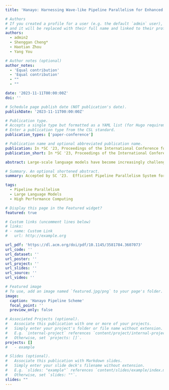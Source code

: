 ```yaml
---
title: 'Hanayo: Harnessing Wave-like Pipeline Parallelism for Enhanced Large Model Training Efficiency'

# Authors
# If you created a profile for a user (e.g. the default `admin` user), write the username (folder name) here
# and it will be replaced with their full name and linked to their profile.
authors:
  - admin2
  - Shenggan Cheng*
  - Haotian Zhou
  - Yang You

# Author notes (optional)
author_notes:
  - 'Equal contribution'
  - 'Equal contribution'
  - ""
  - ""

date: '2023-11-11T00:00:00Z'
doi: ''

# Schedule page publish date (NOT publication's date).
publishDate: '2023-11-11T00:00:00Z'

# Publication type.
# Accepts a single type but formatted as a YAML list (for Hugo requirements).
# Enter a publication type from the CSL standard.
publication_types: ['paper-conference']

# Publication name and optional abbreviated publication name.
publication: In *SC '23, Proceedings of the International Conference for High Performance Computing, Networking, Storage and Analysis*
publication_short: In *SC '23, Proceedings of the International Conference for High Performance Computing, Networking, Storage and Analysis*. \*:Equal Contribution

abstract: Large-scale language models have become increasingly challenging and expensive to train. Among various methods addressing this issue, Pipeline Parallelism has been widely employed to accommodate massive model weights within limited GPU memory. This paper introduces Hanayo, a wave-like pipeline parallelism strategy that boasts a concise structure and practical applicability, alongside a high-performance pipeline execution runtime to tackle the challenges of pipeline strategy implementation. Hanayo mitigates the issues of pipeline bubbles and excessive memory consumption prevalent in existing schemes, without resorting to model duplicates as in Chimera. Our evaluation, conducted on four distinct computing clusters and involving both GPT-like and BERT-like architectures with up to 32 GPUs, demonstrates up to a 30.4 % increase in throughput compared to the state-of-the-art approach.

# Summary. An optional shortened abstract.
summary: Accepted by SC '23.  Efficient Pipeline Parallelism System for LLM.

tags:
  - Pipeline Parallelism
  - Large Language Models
  - High Performance Computing

# Display this page in the Featured widget?
featured: true

# Custom links (uncomment lines below)
# links:
# - name: Custom Link
#   url: http://example.org

url_pdf: 'https://dl.acm.org/doi/pdf/10.1145/3581784.3607073'
url_code: ''
url_dataset: ''
url_poster: ''
url_project: ''
url_slides: ''
url_source: ''
url_video: ''

# Featured image
# To use, add an image named `featured.jpg/png` to your page's folder.
image:
  caption: 'Hanayo Pipeline Scheme'
  focal_point: ''
  preview_only: false

# Associated Projects (optional).
#   Associate this publication with one or more of your projects.
#   Simply enter your project's folder or file name without extension.
#   E.g. `internal-project` references `content/project/internal-project/index.md`.
#   Otherwise, set `projects: []`.
projects: []
#   - example

# Slides (optional).
#   Associate this publication with Markdown slides.
#   Simply enter your slide deck's filename without extension.
#   E.g. `slides: "example"` references `content/slides/example/index.md`.
#   Otherwise, set `slides: ""`.
slides: ""
---
```


<!-- {{% callout note %}}
Click the _Cite_ button above to demo the feature to enable visitors to import publication metadata into their reference management software.
{{% /callout %}}

{{% callout note %}}
Create your slides in Markdown - click the _Slides_ button to check out the example.
{{% /callout %}}

Add the publication's **full text** or **supplementary notes** here. You can use rich formatting such as including [code, math, and images](https://docs.hugoblox.com/content/writing-markdown-latex/). -->
